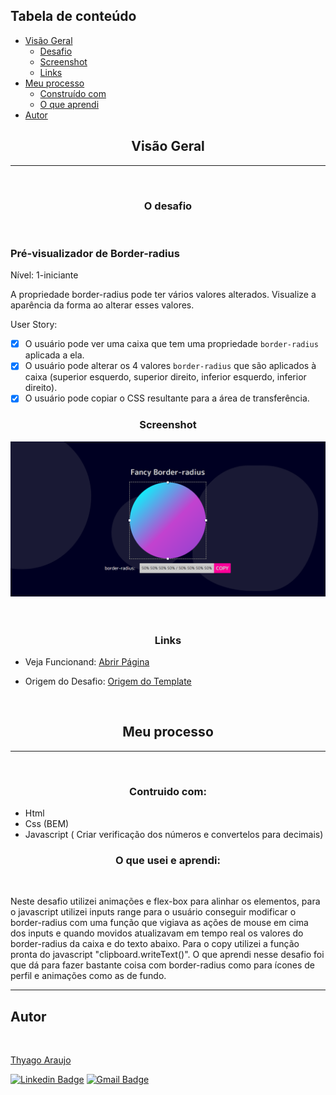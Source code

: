 <h2> Tabela de conteúdo </h2>

-  [Visão Geral](#visão-geral)
   -  [Desafio](#desafio)
   -  [Screenshot](#screenshot)
   -  [Links](#links)
-  [Meu processo](#meu-processo)
   -  [Construído com](#build-with)
   -  [O que aprendi](#o-que-aprendi)
-  [Autor](#autor)

<h2 id="visão-geral" align="center"> Visão Geral </h2>

---

<br>
<h3 id="desafio" align="center">O desafio </h3>
<br>
<h3>Pré-visualizador de Border-radius</h3>
<p>

Nível: 1-iniciante

A propriedade border-radius pode ter vários valores alterados. Visualize a aparência da forma ao alterar esses valores.

User Story:

-  [x] O usuário pode ver uma caixa que tem uma propriedade `border-radius` aplicada a ela.
-  [x] O usuário pode alterar os 4 valores `border-radius` que são aplicados à caixa (superior esquerdo, superior direito, inferior esquerdo, inferior direito).
-  [x] O usuário pode copiar o CSS resultante para a área de transferência.

</p>

<h3 id="screenshot" align="center"> Screenshot </h3>
<div align="center">
<img src="./readme/web.png" max-width="750px">
</div>
<br>
<br>

<h3 id="links" align="center"> Links </h3>

-  Veja Funcionand: [Abrir Página](https://thyagoaraujom.github.io/Praticando-templates/iniciante/Border-radius-Previewer/index.html)

-  Origem do Desafio: [Origem do Template](https://github.com/florinpop17/app-ideas)

<br>

<h2 id="meu-processo" align="center"> Meu processo </h2>

---

<br>
<h3 id="build-with" align="center"> Contruido com: </h3>

-  Html
-  Css (BEM)
-  Javascript ( Criar verificação dos números e convertelos para decimais)

<h3 id="o-que-aprendi" align="center"> O que usei e aprendi: </h3>
<br>
<p>
Neste desafio utilizei animações e flex-box para alinhar os elementos, para o javascript utilizei inputs range para o usuário conseguir modificar o border-radius com uma função que vigiava as ações de mouse em cima dos inputs e quando movidos atualizavam em tempo real os valores do border-radius da caixa e do texto abaixo. Para o copy utilizei a função pronta do javascript "clipboard.writeText()". O que aprendi nesse desafio foi que dá para fazer bastante coisa com border-radius como para ícones de perfil e animações como as de fundo.
</p>

---

<h2 id="autor">Autor</h2>

<a href="https://github.com/thyagoaraujom">
 <img style="border-radius: 50%;" src="https://avatars.githubusercontent.com/u/51569984" width="100px;" alt=""/>
</br>
<p> Thyago Araujo <p>
</a>

[![Linkedin Badge](https://img.shields.io/badge/-ThyagoAraujo-blue?style=flat-square&logo=Linkedin&logoColor=white&link=https://www.linkedin.com/in/thyago-araujo-m/)](https://www.linkedin.com/in/thyago-araujo-m/)
[![Gmail Badge](https://img.shields.io/badge/-thyagoaraujomotta@gmail.com-c14438?style=flat-square&logo=Gmail&logoColor=white&link=mailto:thyagoaraujomotta@gmail.com)](mailto:thyagoaraujomotta@gmail.com)
